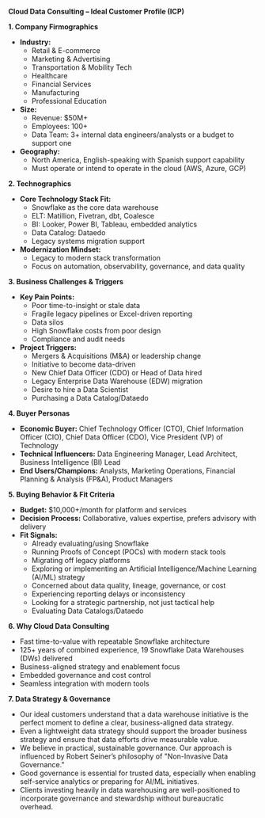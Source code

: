**Cloud Data Consulting – Ideal Customer Profile (ICP)**

**1\. Company Firmographics**

* **Industry:**  
  * Retail & E-commerce  
  * Marketing & Advertising  
  * Transportation & Mobility Tech  
  * Healthcare  
  * Financial Services  
  * Manufacturing  
  * Professional Education  
* **Size:**  
  * Revenue: $50M+  
  * Employees: 100+  
  * Data Team: 3+ internal data engineers/analysts or a budget to support one  
* **Geography:**  
  * North America, English-speaking with Spanish support capability  
  * Must operate or intend to operate in the cloud (AWS, Azure, GCP)

**2\. Technographics**

* **Core Technology Stack Fit:**  
  * Snowflake as the core data warehouse  
  * ELT: Matillion, Fivetran, dbt, Coalesce  
  * BI: Looker, Power BI, Tableau, embedded analytics  
  * Data Catalog: Dataedo  
  * Legacy systems migration support  
* **Modernization Mindset:**  
  * Legacy to modern stack transformation  
  * Focus on automation, observability, governance, and data quality

**3\. Business Challenges & Triggers**

* **Key Pain Points:**  
  * Poor time-to-insight or stale data  
  * Fragile legacy pipelines or Excel-driven reporting  
  * Data silos  
  * High Snowflake costs from poor design  
  * Compliance and audit needs  
* **Project Triggers:**  
  * Mergers & Acquisitions (M\&A) or leadership change  
  * Initiative to become data-driven  
  * New Chief Data Officer (CDO) or Head of Data hired  
  * Legacy Enterprise Data Warehouse (EDW) migration  
  * Desire to hire a Data Scientist  
  * Purchasing a Data Catalog/Dataedo

**4\. Buyer Personas**

* **Economic Buyer:** Chief Technology Officer (CTO), Chief Information Officer (CIO), Chief Data Officer (CDO), Vice President (VP) of Technology  
* **Technical Influencers:** Data Engineering Manager, Lead Architect, Business Intelligence (BI) Lead  
* **End Users/Champions:** Analysts, Marketing Operations, Financial Planning & Analysis (FP\&A), Product Managers

**5\. Buying Behavior & Fit Criteria**

* **Budget:** $10,000+/month for platform and services  
* **Decision Process:** Collaborative, values expertise, prefers advisory with delivery  
* **Fit Signals:**  
  * Already evaluating/using Snowflake  
  * Running Proofs of Concept (POCs) with modern stack tools  
  * Migrating off legacy platforms  
  * Exploring or implementing an Artificial Intelligence/Machine Learning (AI/ML) strategy  
  * Concerned about data quality, lineage, governance, or cost  
  * Experiencing reporting delays or inconsistency  
  * Looking for a strategic partnership, not just tactical help  
  * Evaluating Data Catalogs/Dataedo

**6\. Why Cloud Data Consulting**

* Fast time-to-value with repeatable Snowflake architecture  
* 125+ years of combined experience, 19 Snowflake Data Warehouses (DWs) delivered  
* Business-aligned strategy and enablement focus  
* Embedded governance and cost control  
* Seamless integration with modern tools

**7\. Data Strategy & Governance**

* Our ideal customers understand that a data warehouse initiative is the perfect moment to define a clear, business-aligned data strategy.  
* Even a lightweight data strategy should support the broader business strategy and ensure that data efforts drive measurable value.  
* We believe in practical, sustainable governance. Our approach is influenced by Robert Seiner’s philosophy of "Non-Invasive Data Governance."  
* Good governance is essential for trusted data, especially when enabling self-service analytics or preparing for AI/ML initiatives.  
* Clients investing heavily in data warehousing are well-positioned to incorporate governance and stewardship without bureaucratic overhead.

